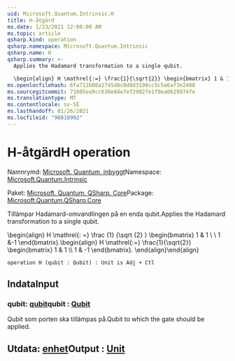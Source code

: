 ```yaml
---
uid: Microsoft.Quantum.Intrinsic.H
title: H-åtgärd
ms.date: 1/23/2021 12:00:00 AM
ms.topic: article
qsharp.kind: operation
qsharp.namespace: Microsoft.Quantum.Intrinsic
qsharp.name: H
qsharp.summary: >-
  Applies the Hadamard transformation to a single qubit.

  \begin{align} H \mathrel{:=} \frac{1}{\sqrt{2}} \begin{bmatrix} 1 & 1 \\\\ 1 & -1 \end{bmatrix}. \end{align}
ms.openlocfilehash: 6fa712b00a2745d8c0d8d3198cc9c5e6af3e2400
ms.sourcegitcommit: 71605ea9cc630e84e7ef29027e1f0ea06299747e
ms.translationtype: MT
ms.contentlocale: sv-SE
ms.lasthandoff: 01/26/2021
ms.locfileid: "98818992"
---
```

# <a name="h-operation"></a><span data-ttu-id="7c015-102">H-åtgärd</span><span class="sxs-lookup"><span data-stu-id="7c015-102">H operation</span></span>

<span data-ttu-id="7c015-103">Namnrymd: [Microsoft. Quantum. inbyggt](xref:Microsoft.Quantum.Intrinsic)</span><span class="sxs-lookup"><span data-stu-id="7c015-103">Namespace: [Microsoft.Quantum.Intrinsic](xref:Microsoft.Quantum.Intrinsic)</span></span>

<span data-ttu-id="7c015-104">Paket: [Microsoft. Quantum. QSharp. Core](https://nuget.org/packages/Microsoft.Quantum.QSharp.Core)</span><span class="sxs-lookup"><span data-stu-id="7c015-104">Package: [Microsoft.Quantum.QSharp.Core](https://nuget.org/packages/Microsoft.Quantum.QSharp.Core)</span></span>


<span data-ttu-id="7c015-105">Tillämpar Hadamard-omvandlingen på en enda qubit.</span><span class="sxs-lookup"><span data-stu-id="7c015-105">Applies the Hadamard transformation to a single qubit.</span></span>

<span data-ttu-id="7c015-106">\begin{align} H \mathrel{: =} \frac {1} {\sqrt {2} } \begin{bmatrix} 1 & 1 \\ \\ 1 &-1 \end{bmatrix}.</span><span class="sxs-lookup"><span data-stu-id="7c015-106">\begin{align} H \mathrel{:=} \frac{1}{\sqrt{2}} \begin{bmatrix} 1 & 1 \\\\ 1 & -1 \end{bmatrix}.</span></span>
<span data-ttu-id="7c015-107">\end{align}</span><span class="sxs-lookup"><span data-stu-id="7c015-107">\end{align}</span></span>

```qsharp
operation H (qubit : Qubit) : Unit is Adj + Ctl
```


## <a name="input"></a><span data-ttu-id="7c015-108">Indata</span><span class="sxs-lookup"><span data-stu-id="7c015-108">Input</span></span>

### <a name="qubit--qubit"></a><span data-ttu-id="7c015-109">qubit: [qubit](xref:microsoft.quantum.lang-ref.qubit)</span><span class="sxs-lookup"><span data-stu-id="7c015-109">qubit : [Qubit](xref:microsoft.quantum.lang-ref.qubit)</span></span>

<span data-ttu-id="7c015-110">Qubit som porten ska tillämpas på.</span><span class="sxs-lookup"><span data-stu-id="7c015-110">Qubit to which the gate should be applied.</span></span>



## <a name="output--unit"></a><span data-ttu-id="7c015-111">Utdata: [enhet](xref:microsoft.quantum.lang-ref.unit)</span><span class="sxs-lookup"><span data-stu-id="7c015-111">Output : [Unit](xref:microsoft.quantum.lang-ref.unit)</span></span>

